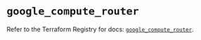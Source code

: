 # `google_compute_router`

Refer to the Terraform Registry for docs: [`google_compute_router`](https://registry.terraform.io/providers/hashicorp/google-beta/5.12.0/docs/resources/google_compute_router).
